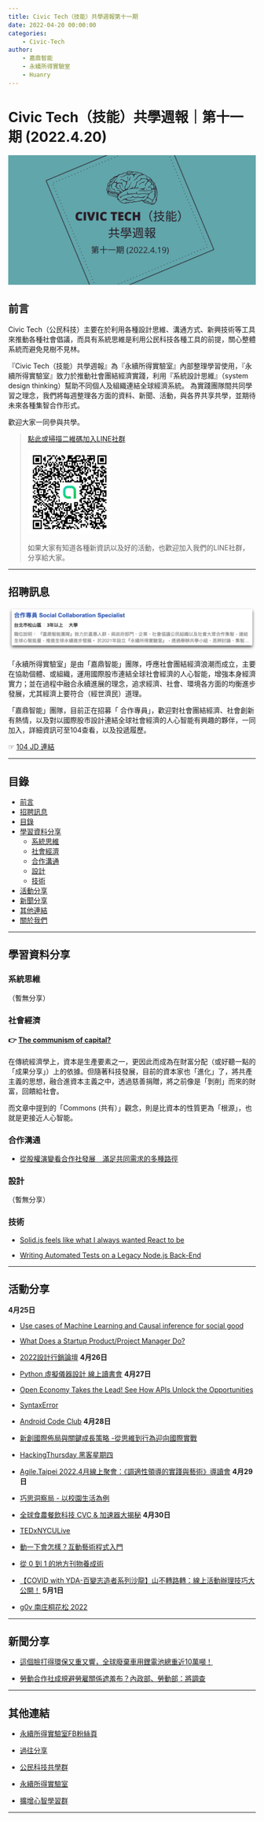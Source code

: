 ```yaml
---
title: Civic Tech（技能）共學週報第十一期
date: 2022-04-20 00:00:00
categories:
	- Civic-Tech
author:
	- 嘉鼎智能
	- 永續所得實驗室
	- Huanry
---
```

# Civic Tech（技能）共學週報｜第十一期 (2022.4.20)

![Civic-Tech-11](/img/ct/11.png)

## 前言

Civic Tech（公民科技）主要在於利用各種設計思維、溝通方式、新興技術等工具來推動各種社會倡議，而具有系統思維是利用公民科技各種工具的前提，關心整體系統而避免見樹不見林。

『Civic Tech（技能）共學週報』為『永續所得實驗室』內部整理學習使用，『永續所得實驗室』致力於推動社會團結經濟實踐，利用『系統設計思維』（system design thinking）幫助不同個人及組織連結全球經濟系統。
為實踐團隊間共同學習之理念，我們將每週整理各方面的資料、新聞、活動，與各界共享共學，並期待未來各種集智合作形式。

歡迎大家一同參與共學。

>[點此或掃描二維碼加入LINE社群](https://line.me/ti/g2/Dj4AkbdDsY6o4D_CdDUB6Q)
>
>[![公民科技共學群](/img/產品共學群.jpg)](https://line.me/ti/g2/Dj4AkbdDsY6o4D_CdDUB6Q)
>
>如果大家有知道各種新資訊以及好的活動，也歡迎加入我們的LINE社群，分享給大家。

---
## 招聘訊息

[![104](/img/ct/104jd.png)](https://www.104.com.tw/job/7ajci?jobsource=company_job)

「永續所得實驗室」是由「嘉鼎智能」團隊，呼應社會團結經濟浪潮而成立，主要在協助個體、或組織，運用國際股市連結全球社會經濟的人心智能，增強本身經濟實力；並在過程中融合永續進展的理念，追求經濟、社會、環境各方面的均衡進步發展，尤其經濟上要符合（經世濟民）道理。

「嘉鼎智能」團隊，目前正在招募「 合作專員」，歡迎對社會團結經濟、社會創新有熱情，以及對以國際股市設計連結全球社會經濟的人心智能有興趣的夥伴，一同加入，詳細資訊可至104查看，以及投遞履歷。

☞ [104 JD 連結](https://www.104.com.tw/job/7ajci?jobsource=company_job)

---
## 目錄
- [前言](#前言)
- [招聘訊息](#招聘訊息)
- [目錄](#目錄)
- [學習資料分享](#學習資料分享)
	- [系統思維](#系統思維)
	- [社會經濟](#社會經濟)
	- [合作溝通](#合作溝通)
	- [設計](#設計)
	- [技術](#技術)
- [活動分享](#活動分享)
- [新聞分享](#新聞分享)
- [其他連結](#其他連結)
- [關於我們](#關於我們)

---
## 學習資料分享
### 系統思維

（暫無分享）

### 社會經濟

#### 👉  [The communism of capital?](http://www.ephemerajournal.org/contribution/communism-capital)

在傳統經濟學上，資本是生產要素之一，更因此而成為在財富分配（或好聽一點的「成果分享」）上的依據。但隨著科技發展，目前的資本家也「進化」了，將共產主義的思想，融合進資本主義之中，透過慈善捐贈，將之前像是「剝削」而來的財富，回饋給社會。

而文章中提到的「Commons (共有）」觀念，則是比資本的性質更為「根源」，也就是更接近人心智能。

### 合作溝通

- [從股權演變看合作社發展　滿足共同需求的多種路徑](https://www.hucc-coop.tw/monthly/MONTHLY126/22314)

### 設計

（暫無分享）

### 技術

- [Solid.js feels like what I always wanted React to be](https://typeofnan.dev/solid-js-feels-like-what-i-always-wanted-react-to-be/)

- [Writing Automated Tests on a Legacy Node.js Back-End](https://www.infoq.com/articles/testing-legacy-nodejs-app/)

---
## 活動分享

**4月25日**
- [Use cases of Machine Learning and Causal inference for social good](https://www.meetup.com/rladies-taipei/events/284918789/)

- [What Does a Startup Product/Project Manager Do?](https://www.accupass.com/event/2204141040122551056250)

- [2022設計行銷論壇](https://www.accupass.com/event/2203290322301525389689)
**4月26日**
- [Python 虛擬儀器設計 線上讀書會](https://www.accupass.com/event/2204100503002733938430)
**4月27日**
- [Open Economy Takes the Lead! See How APIs Unlock the Opportunities](https://www.accupass.com/event/2203300637341586017128)

- [SyntaxError](https://www.meetup.com/pythonhug/events/285123589/)

- [Android Code Club](https://www.meetup.com/Taiwan-Android-Developer-Study-Group/events/285123569/)
**4月28日**
- [新創國際佈局與關鍵成長策略 -從思維到行為迎向國際實戰](https://www.accupass.com/event/2204060523026455403380)

- [HackingThursday 黑客星期四](https://www.meetup.com/hackingthursday/events/285145768/)

- [Agile.Taipei 2022.4月線上聚會：《調適性領導的實踐與藝術》導讀會](https://agilecommtw.kktix.cc/events/adaptive-leadership)
**4月29日**
- [巧思洞察局 - 以校園生活為例](https://www.accupass.com/event/2203290405576739918000)

- [全球食農餐飲科技 CVC & 加速器大揭秘](https://www.accupass.com/event/2204110201241321035018)
**4月30日**
- [TEDxNYCULive](https://www.accupass.com/event/2204131212188997666810)

- [動一下會怎樣？互動藝術程式入門](https://www.accupass.com/event/2204151316269272517050)

- [從 0 到 1 的地方刊物養成術](https://www.accupass.com/event/2204060949001833944817)

- [【COVID with YDA-百變志造者系列沙龍】山不轉路轉：線上活動辦理技巧大公開！](https://www.accupass.com/event/2204131616291725317355)
**5月1日**
- [g0v 南庄桐花松 2022](https://g0v-jothon.kktix.cc/events/tungflowerthon2022)


---
## 新聞分享

- [這個臉打得環保又重又響，全球廢棄車用鋰電池總重近10萬噸！](https://autos.yahoo.com.tw/news/這個臉打得環保又重又響-全球廢棄車用鋰電池總重近10萬噸-105126372.html)

- [勞動合作社成規避勞雇關係遮羞布？內政部、勞動部：將調查](https://tw.news.yahoo.com/勞動合作社成規避勞雇關係遮羞布-內政部-勞動部-將調查-124944516.html)

---
## 其他連結

- [永續所得實驗室FB粉絲頁](https://www.facebook.com/%E6%B0%B8%E7%BA%8C%E6%89%80%E5%BE%97%E5%AF%A6%E9%A9%97%E5%AE%A4-102916798609139)

- [過往分享](/categories/產品（技能）學習週報)

- [公民科技共學群](https://line.me/ti/g2/Dj4AkbdDsY6o4D_CdDUB6Q?utm_source=invitation&utm_medium=link_copy&utm_campaign=default)

- [永續所得實驗室](https://line.me/ti/g2/asPFU-0w4o9MIRSBdb4gtg?utm_source=invitation&utm_medium=link_copy&utm_campaign=default)

- [擴增心智學習群](https://line.me/ti/g2/asPFU-0w4o9MIRSBdb4gtg?utm_source=invitation&utm_medium=link_copy&utm_campaign=default)

---